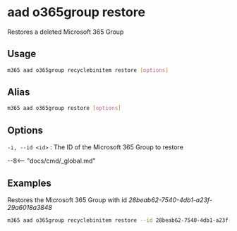 # aad o365group restore

Restores a deleted Microsoft 365 Group

## Usage

```sh
m365 aad o365group recyclebinitem restore [options]
```

## Alias

```sh
m365 aad o365group restore [options]
```

## Options

`-i, --id <id>`
: The ID of the Microsoft 365 Group to restore

--8<-- "docs/cmd/_global.md"

## Examples

Restores the Microsoft 365 Group with id _28beab62-7540-4db1-a23f-29a6018a3848_

```sh
m365 aad o365group recyclebinitem restore --id 28beab62-7540-4db1-a23f-29a6018a3848
```
